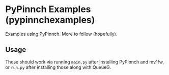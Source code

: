 # PyPinnch Examples (pypinnchexamples)

Examples using PyPinnch. More to follow (hopefully). 

## Usage

These should work via running ``main.py`` after installing PyPinnch and mv1fw, or ``run.py`` after installing those along with QueueG.



